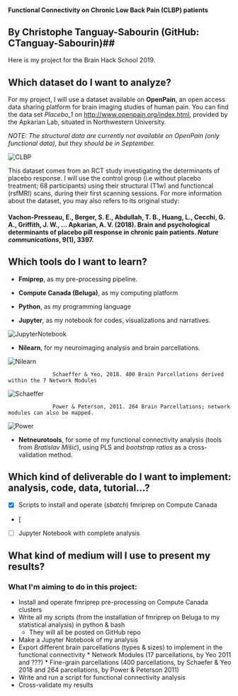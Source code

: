 #### Functional Connectivity on Chronic Low Back Pain (CLBP) patients ####
## By Christophe Tanguay-Sabourin (GitHub: CTanguay-Sabourin)##

Here is my project for the Brain Hack School 2019. 

## Which dataset do I want to analyze? ##
For my project, I will use a dataset available on **OpenPain**, an open access data sharing platform for brain imaging studies of human pain. You can find the data set *Placebo_1* on http://www.openpain.org/index.html, provided by the Apkarian Lab, situated in Northwestern University.

*NOTE: The structural data are currently not available on OpenPain (only functional data), but they should be in September.*

![CLBP](http://dev.www.health.harvard.edu/media/content/images/L0714e-1.jpg)

This dataset comes from an RCT study investigating the determinants of placebo response. I will use the control group (i.e without placebo treatment; 68 participants) using their structural (T1w) and functioncal (rsfMRI) scans, during their first scanning sessions. For more information about the dataset, you may also refers to its original study:

#### Vachon-Presseau, E., Berger, S. E., Abdullah, T. B., Huang, L., Cecchi, G. A., Griffith, J. W., … Apkarian, A. V.         (2018). Brain and psychological determinants of placebo pill response in chronic pain patients. *Nature communications*,       9(1), 3397. ####

## Which tools do I want to learn? ##

* **Fmiprep**, as my pre-processing pipeline.

* **Compute Canada (Beluga)**, as my computing platform

* **Python**, as my programming language


* **Jupyter**, as my notebook for codes, visualizations and narratives.

![JupyterNotebook](https://upload.wikimedia.org/wikipedia/commons/thumb/3/38/Jupyter_logo.svg/250px-Jupyter_logo.svg.png)

* **Nilearn**, for my neuroimaging analysis and brain parcellations.

![Nilearn](https://danilobzdok.de/wp-content/uploads/sites/521/ni-learn.jpg)

                  Schaeffer & Yeo, 2018. 400 Brain Parcellations derived within the 7 Network Modules
                  
![Schaeffer](https://pbs.twimg.com/media/Dz2u7WCU8AIxNJ4.jpg)

                  Power & Peterson, 2011. 264 Brain Parcellations; network modules can also be mapped.
                  
![Power](https://ars.els-cdn.com/content/image/1-s2.0-S0896627311007926-gr1.jpg)


* **Netneurotools**, for some of my functional connectivity analysis (tools from *Bratislav Mišić*), using PLS and *bootstrap ratios* as a cross-validation method.

## Which kind of deliverable do I want to implement: analysis, code, data, tutorial...? ##

- [x] Scripts to install and operate (*sbatch*) fmriprep on Compute Canada

- [

- [ ] Jupyter Notebook with complete analysis

## What kind of medium will I use to present my results? ##



### What I'm aiming to do in this project: ###
* Install and operate fmriprep pre-processing on Compute Canada clusters
* Write all my scripts (from the installation of fmriprep on Beluga to my statistical analysis) in python & bash 
    * They will all be posted on GitHub repo
* Make a Jupyter Notebook of my analysis
* Export different brain parcellations (types & sizes) to implement in the functional connectivity
      * Network Modules (17 parcellations, by Yeo 2011 and ???)
      * Fine-grain parcellations (400 parcellations, by Schaefer & Yeo 2018 and 264 parcellations, by Power & Peterson 2011)
* Write and run a script for functional connectivity analysis
* Cross-validate my results








